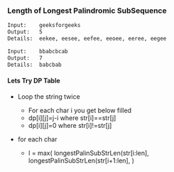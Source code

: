 ### Length of Longest Palindromic SubSequence

```bash
Input:    geeksforgeeks
Output:   5
Details:  eekee, eesee, eefee, eeoee, eeree, eegee
```
```bash
Input:    bbabcbcab
Output:   7
Details:  babcbab
```

#### Lets Try DP Table
- Loop the string twice
  - For each char i you get below filled
  - dp[i][j]=j-i where str[i]==str[j]
  - dp[i][j]=0 where str[i]!=str[j]

- for each char
  - l = max(
      longestPalinSubStrLen(str[i:len], 
      longestPalinSubStrLen(str[i+1:len], 
    )
